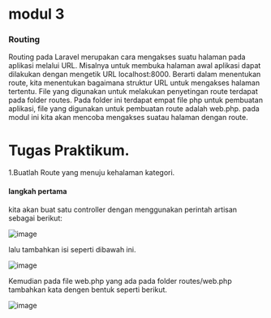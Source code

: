 # modul 3
### Routing
Routing pada Laravel merupakan cara mengakses suatu halaman pada aplikasi melalui URL. 
Misalnya untuk membuka halaman awal aplikasi dapat dilakukan dengan mengetik URL 
localhost:8000. Berarti dalam menentukan route, kita menentukan bagaimana struktur URL untuk 
mengakses halaman tertentu. File yang digunakan untuk melakukan penyetingan route terdapat pada 
folder routes. Pada folder ini terdapat empat file php untuk pembuatan aplikasi, file yang digunakan 
untuk pembuatan route adalah web.php. 
pada modul ini kita akan mencoba mengakses suatau halaman dengan route.

# Tugas Praktikum.
1.Buatlah Route yang menuju kehalaman kategori.

#### langkah pertama

kita akan buat satu controller dengan menggunakan perintah artisan sebagai 
berikut:

![image](https://user-images.githubusercontent.com/109929695/182084380-0634b3eb-6892-4b66-99b7-57272fcb582c.png)

lalu tambahkan isi seperti dibawah ini.

![image](https://user-images.githubusercontent.com/109929695/182084448-1bccba87-fbef-4e6c-9b0d-c75d06c5f6e9.png)


Kemudian pada file web.php yang ada pada folder routes/web.php tambahkan kata 
dengen bentuk seperti berikut.

![image](https://user-images.githubusercontent.com/109929695/182084513-65679dc7-06a4-4cd1-b867-29d21bb95e4c.png)

